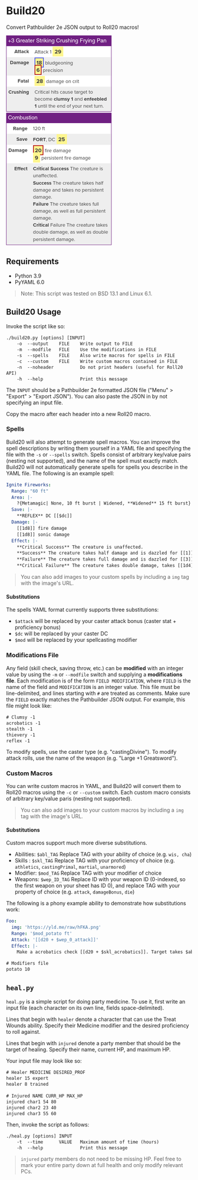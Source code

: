 #   Build20

Convert Pathbuilder 2e JSON output to Roll20 macros!

![](./img/example_strike.png)
![](./img/example_spell.png)


##  Requirements

  - Python 3.9
  - PyYAML 6.0

> Note: This script was tested on BSD 13.1 and Linux 6.1.


##  Build20 Usage

Invoke the script like so:

```
./build20.py [options] [INPUT]
    -o  --output    FILE    Write output to FILE
    -m  --modfile   FILE    Use the modifications in FILE
    -s  --spells    FILE    Also write macros for spells in FILE
    -c  --custom    FILE    Write custom macros contained in FILE
    -n  --noheader          Do not print headers (useful for Roll20 API)
    -h  --help              Print this message
```

The `INPUT` should be a Pathbuilder 2e formatted JSON file ("Menu" > "Export" >
"Export JSON").  You can also paste the JSON in by not specifying an input file.

Copy the macro after each header into a new Roll20 macro.

### Spells

Build20 will also attempt to generate spell macros.  You can improve the spell
descriptions by writing them yourself in a YAML file and specifying the file
with the `-s` or `--spells` switch.  Spells consist of arbitrary key/value pairs
(nesting not supported), and the name of the spell must exactly match.  Build20
will not automatically generate spells for spells you describe in the YAML file.
The following is an example spell:

```yaml
Ignite Fireworks:
  Range: "60 ft"
  Area: |-
    ?{Metamagic| None, 10 ft burst | Widened, **Widened** 15 ft burst}
  Save: |-
    **REFLEX** DC [[$dc]]
  Damage: |-
    [[1d8]] fire damage
    [[1d8]] sonic damage
  Effect: |-
    **Critical Success** The creature is unaffected.
    **Success** The creature takes half damage and is dazzled for [[1]] round.
    **Failure** The creature takes full damage and is dazzled for [[3]] rounds.
    **Critical Failure** The creature takes double damage, takes [[1d4]] persistent fire damage, and is dazzled for [[1]] minute.
```

> You can also add images to your custom spells by including a `img` tag with
> the image's URL.

#### Substitutions

The spells YAML format currently supports three substitutions:
  - `$attack` will be replaced by your caster attack bonus (caster stat +
    proficiency bonus)
  - `$dc` will be replaced by your caster DC
  - `$mod` will be replaced by your spellcasting modifier

### Modifications File

Any field (skill check, saving throw, etc.) can be **modified** with an integer
value by using the `-m` or `--modfile` switch and supplying a **modifications
file**.  Each modification is of the form `FIELD MODIFICATION`, where `FIELD` is
the name of the field and `MODIFICATION` is an integer value.  This file must be
line-delimited, and lines starting with `#` are treated as comments.  Make sure
the `FIELD` exactly matches the Pathbuilder JSON output.  For example, this file
might look like:

```
# Clumsy -1
acrobatics -1
stealth -1
thievery -1
reflex -1
```

To modify spells, use the caster type (e.g. "castingDivine").  To modify attack rolls,
use the name of the weapon (e.g. "Large +1 Greatsword").

### Custom Macros

You can write custom macros in YAML, and Build20 will convert them to Roll20
macros using the `-c` or `--custom` switch.  Each custom macro consists of
arbitrary key/value paris (nesting not supported).

> You can also add images to your custom macros by including a `img` tag with
> the image's URL.

#### Substitutions

Custom macros support much more diverse substitutions.

  - Abilities: `$abl_TAG` Replace TAG with your ability of choice (e.g. `wis,
    cha`)
  - Skills : `$skl_TAG` Replace TAG with your proficiency of choice (e.g.
    `athletics`, `castingPrimal`, `martial`, `unarmored`)
  - Modifier: `$mod_TAG` Replace TAG with your modifier of choice
  - Weapons: `$wep_ID_TAG` Replace ID with your weapon ID (0-indexed, so the
    first weapon on your sheet has ID 0), and replace TAG with your property of
    choice (e.g. `attack`, `damageBonus`, `die`)

The following is a phony example ability to demonstrate how substitutions work:

```yaml
Foo:
  img: 'https://yld.me/raw/hFKA.png'
  Range: '$mod_potato ft'
  Attack: '[[d20 + $wep_0_attack]]'
  Effect: |-
    Make a acrobatics check [[d20 + $skl_acrobatics]]. Target takes $abl_wis **sonic damage**.
```

```text
# Modifiers file
potato 10
```

##  `heal.py`

`heal.py` is a simple script for doing party medicine.  To use it, first write
an input file (each character on its own line, fields space-delimited).

Lines that begin with `healer` denote a character that can use the Treat Wounds
ability.  Specify their Medicine modifier and the desired proficiency to roll
against.  

Lines that begin with `injured` denote a party member that should be the target
of healing.  Specify their name, current HP, and maximum HP.

Your input file may look like so:

```
# Healer MEDICINE DESIRED_PROF
healer 15 expert
healer 8 trained

# Injured NAME CURR_HP MAX_HP
injured char1 54 80
injured char2 23 40
injured char3 55 60
```

Then, invoke the script as follows:

```
./heal.py [options] INPUT
    -t  --time      VALUE   Maximum amount of time (hours)
    -h  --help              Print this message
```

> `injured` party members do not need to be missing HP.  Feel free to mark your
> entire party down at full health and only modify relevant PCs.
